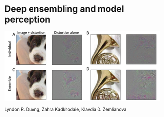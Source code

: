 # Deep ensembling and model perception

![comparison figure](./assets/single_vs_ensemble.png)

Lyndon R. Duong, Zahra Kadkhodaie, Klavdia O. Zemlianova


